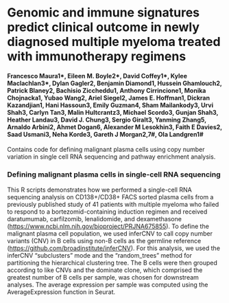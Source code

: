 # Genomic and immune signatures predict clinical outcome in newly diagnosed multiple myeloma treated with immunotherapy regimens
#### Francesco Maura1*, Eileen M. Boyle2*, David Coffey1*, Kylee Maclachlan3*, Dylan Gagler2, Benjamin Diamond1, Hussein Ghamlouch2, Patrick Blaney2, Bachisio Ziccheddu1, Anthony Cirrincione1, Monika Chojnacka1, Yubao Wang2, Ariel Siegel2, James E. Hoffman1, Dickran Kazandjian1, Hani Hassoun3, Emily Guzman4, Sham Mailankody3, Urvi Shah3, Carlyn Tan3, Malin Hultcrantz3, Michael Scordo3, Gunjan Shah3, Heather Landau3, David J. Chung3, Sergio Giralt3, Yanming Zhang5, Arnaldo Arbini2, Ahmet Dogan6, Alexander M Lesokhin3, Faith E Davies2, Saad Usmani3, Neha Korde3, Gareth J Morgan2,7#, Ola Landgren1#

Contains code for defining malignant plasma cells using copy number variation in single cell RNA sequencing and pathway enrichment analysis.

### Defining malignant plasma cells in single-cell RNA sequencing

This R scripts demonstrates how we performed a single-cell RNA sequencing analysis on CD138+/CD38+ FACS sorted plasma cells from a previously published study of 41 patients with multiple myeloma who failed to respond to a bortezomid-containing induction regimen and received daratumumab, carfilzomib, lenalidomide, and dexamethasone (https://www.ncbi.nlm.nih.gov/bioproject/PRJNA675855).  To define the malignant plasma cell population, we used inferCNV to call copy number variants (CNV) in B cells using non-B cells as the germline reference (https://github.com/broadinstitute/inferCNV). For this analysis, we used the inferCNV “subclusters” mode and the “random_trees” method for partitioning the hierarchical clustering tree. The B cells were then grouped according to like CNVs and the dominate clone, which comprised the greatest number of B cells per sample, was chosen for downstream analyses. The average expression per sample was computed using the AverageExpression function in Seurat.
